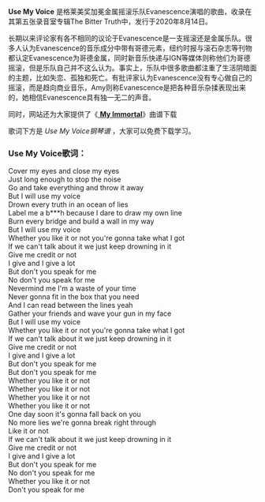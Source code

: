 

**Use My Voice** 是格莱美奖加冕金属摇滚乐队Evanescence演唱的歌曲，收录在其第五张录音室专辑The Bitter
Truth中，发行于2020年8月14日。

长期以来评论家有各不相同的议论于Evanescence是一支摇滚还是金属乐队。很多人认为Evanescence的音乐成分中带有哥德元素，纽约时报与滚石杂志等刊物都认定Evanescence为哥德金属，同时新音乐快递与IGN等媒体则称他们为哥德摇滚，但是乐队自己并不这么认为。事实上，乐队中很多歌曲都注重了生活阴暗面的主题，比如失恋、孤独和死亡。有批评家认为Evanescence没有专心做自己的摇滚，而是趋向商业音乐，Amy则称Evanescence是把各种音乐杂揉表现出来的，她相信Evanescence具有独一无二的声音。

同时，网站还为大家提供了《[ **My Immortal**](Music-2119-My-Immortal-Evanescence.html "My
Immortal")》曲谱下载

歌词下方是 _Use My Voice钢琴谱_ ，大家可以免费下载学习。

### Use My Voice歌词：

Cover my eyes and close my eyes  
Just long enough to stop the noise  
Go and take everything and throw it away  
But I will use my voice  
Drown every truth in an ocean of lies  
Label me a b***h because I dare to draw my own line  
Burn every bridge and build a wall in my way  
But I will use my voice  
Whether you like it or not you're gonna take what I got  
If we can't talk about it we just keep drowning in it  
Give me credit or not  
I give and I give a lot  
But don't you speak for me  
No don't you speak for me  
Nevermind me I'm a waste of your time  
Never gonna fit in the box that you need  
And I can read between the lines yeah  
Gather your friends and wave your gun in my face  
But I will use my voice  
Whether you like it or not you're gonna take what I got  
If we can't talk about it we just keep drowning in it  
Give me credit or not  
I give and I give a lot  
But don't you speak for me  
But don't you speak for me  
Whether you like it or not  
Whether you like it or not  
Whether you like it or not  
Whether you like it or not  
One day soon it's gonna fall back on you  
No more lies we're gonna break right through  
Like it or not  
If we can't talk about it we just keep drowning in it  
Give me credit or not  
I give and I give a lot  
But don't you speak for me  
No don't you speak for me  
Whether you like it or not  
Don't you speak for me

